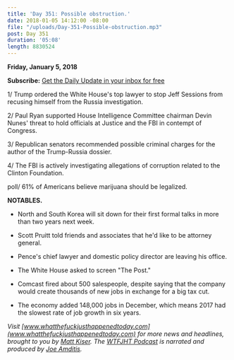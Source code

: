 ```yaml
---
title: 'Day 351: Possible obstruction.'
date: 2018-01-05 14:12:00 -08:00
file: "/uploads/Day-351-Possible-obstruction.mp3"
post: Day 351
duration: '05:08'
length: 8830524
---
```


**Friday, January 5, 2018**

**Subscribe:** [Get the Daily Update in your inbox for free](https://whatthefuckjusthappenedtoday.com/subscribe/)

1/ Trump ordered the White House's top lawyer to stop Jeff Sessions from recusing himself from the Russia investigation.

2/ Paul Ryan supported House Intelligence Committee chairman Devin Nunes' threat to hold officials at Justice and the FBI in contempt of Congress.

3/ Republican senators recommended possible criminal charges for the author of the Trump-Russia dossier.

4/ The FBI is actively investigating allegations of corruption related to the Clinton Foundation.

poll/ 61% of Americans believe marijuana should be legalized.

**NOTABLES.**

* North and South Korea will sit down for their first formal talks in more than two years next week.

* Scott Pruitt told friends and associates that he'd like to be attorney general.

* Pence's chief lawyer and domestic policy director are leaving his office.

* The White House asked to screen "The Post."

* Comcast fired about 500 salespeople, despite saying that the company would create thousands of new jobs in exchange for a big tax cut.

* The economy added 148,000 jobs in December, which means 2017 had the slowest rate of job growth in six years.

*Visit [www.whatthefuckjusthappenedtoday.com](www.whatthefuckjusthappenedtoday.com) for more news and headlines, brought to you by [Matt Kiser](https://twitter.com/Matt_Kiser). The [WTFJHT Podcast](https://whatthefuckjusthappenedtoday.com/podcasts/) is narrated and produced by [Joe Amditis](https://twitter.com/jsamditis).*